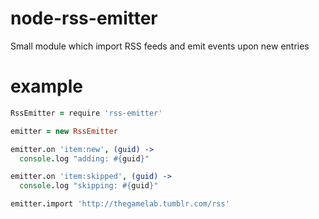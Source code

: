 node-rss-emitter
================

Small module which import RSS feeds and emit events upon new entries

# example

```coffee
RssEmitter = require 'rss-emitter'

emitter = new RssEmitter

emitter.on 'item:new', (guid) ->
  console.log "adding: #{guid}"

emitter.on 'item:skipped', (guid) ->
  console.log "skipping: #{guid}"

emitter.import 'http://thegamelab.tumblr.com/rss'
```